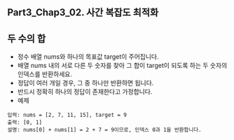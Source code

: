 ## Part3_Chap3_02. 사간 복잡도 최적화

## 두 수의 합
- 정수 배열 nums와 하나의 목표값 target이 주어집니다.
- 배열 nums 내의 서로 다른 두 숫자를 찾아 그 합이 target이 되도록 하는 두 숫자의 인덱스를 반환하세요.
- 정답이 여러 개일 경우, 그 중 하나만 반환하면 됩니다.
- 반드시 정확히 하나의 정답이 존재한다고 가정합니다.
- 예제
```
입력: nums = [2, 7, 11, 15], target = 9
출력: [0, 1]
설명: nums[0] + nums[1] = 2 + 7 = 9이므로, 인덱스 0과 1을 반환합니다.
```

